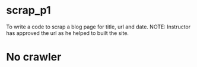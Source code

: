 # scrap_p1
To write a code to scrap a blog page for title, url and date.
NOTE: Instructor has approved the url as he helped to built the site.
# No crawler
